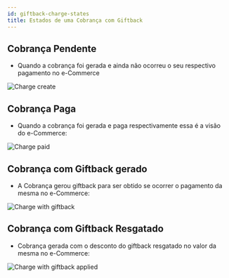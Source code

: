 ```yaml
---
id: giftback-charge-states
title: Estados de uma Cobrança com Giftback 
---
```


## Cobrança Pendente

- Quando a cobrança foi gerada e ainda não ocorreu o seu respectivo pagamento no e-Commerce

![Charge create](/img/giftback/ecommerce/woocommerce/charge-create.png)

## Cobrança Paga

- Quando a cobrança foi gerada e paga respectivamente essa é a visão do e-Commerce:

![Charge paid](/img/giftback/ecommerce/woocommerce/charge-paid.png)

## Cobrança com Giftback gerado

- A Cobrança gerou giftback para ser obtido se ocorrer o pagamento da mesma no e-Commerce:

![Charge with giftback](/img/giftback/ecommerce/woocommerce/charge-giftback.png)

## Cobrança com Giftback Resgatado

- Cobrança gerada com o desconto do giftback resgatado no valor da mesma no e-Commerce:

![Charge with giftback applied](/img/giftback/ecommerce/woocommerce/charge-g-applied.png)